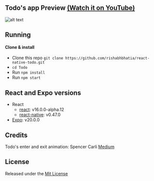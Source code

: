 ## Todo's app Preview [(Watch it on YouTube)](https://www.youtube.com/watch?v=c7jxx_t5Eos)

![alt text](http://res.cloudinary.com/randomstuffibuy/image/upload/v1504115057/github/todo-app-v0.3.gif)

## Running

#### Clone & install

* Clone this repo `git clone https://github.com/rishabhbhatia/react-native-todo.git`
* `cd Todo`
* Run `npm install`
* Run `npm start`

## React and Expo versions

* React
  * [react](https://github.com/facebook/react): v16.0.0-alpha.12
  * [react-native](https://github.com/facebook/react-native): v0.47.0
* [Expo](https://expo.io): v20.0.0

## Credits

Todo's enter and exit animation: Spencer Carli [Medium](https://hackernoon.com/how-to-animate-the-items-of-a-react-native-flatlist-32c8cbf7ea3d)

## License

Released under the [Mit License](https://opensource.org/licenses/MIT)
